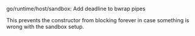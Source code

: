 go/runtime/host/sandbox: Add deadline to bwrap pipes

This prevents the constructor from blocking forever in case something is
wrong with the sandbox setup.
